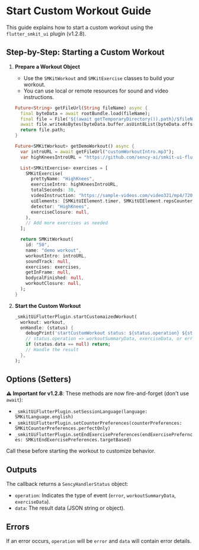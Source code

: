 # Start Custom Workout Guide

This guide explains how to start a custom workout using the `flutter_smkit_ui` plugin (v1.2.8).

## Step-by-Step: Starting a Custom Workout

1. **Prepare a Workout Object**
   - Use the `SMKitWorkout` and `SMKitExercise` classes to build your workout.
   - You can use local or remote resources for sound and video instructions.

   ```dart
   Future<String> getFileUrl(String fileName) async {
     final byteData = await rootBundle.load(fileName);
     final file = File('${(await getTemporaryDirectory()).path}/$fileName');
     await file.writeAsBytes(byteData.buffer.asUint8List(byteData.offsetInBytes, byteData.lengthInBytes));
     return file.path;
   }

   Future<SMKitWorkout> getDemoWorkout() async {
     var introURL = await getFileUrl("customWorkoutIntro.mp3");
     var highKneesIntroURL = "https://github.com/sency-ai/smkit-ui-flutter-demo/raw/main/HighKneesSound.mp3";

     List<SMKitExercise> exercises = [
       SMKitExercise(
         prettyName: "HighKnees",
         exerciseIntro: highKneesIntroURL,
         totalSeconds: 30,
         videoInstruction: "https://sample-videos.com/video321/mp4/720/big_buck_bunny_720p_1mb.mp4",
         uiElements: [SMKitUIElement.timer, SMKitUIElement.repsCounter],
         detector: "HighKnees",
         exerciseClosure: null,
       ),
       // Add more exercises as needed
     ];

     return SMKitWorkout(
       id: "50",
       name: "demo workout",
       workoutIntro: introURL,
       soundTrack: null,
       exercises: exercises,
       getInFrame: null,
       bodycalFinished: null,
       workoutClosure: null,
     );
   }
   ```

2. **Start the Custom Workout**
   ```dart
   _smkitUiFlutterPlugin.startCustomaizedWorkout(
     workout: workout,
     onHandle: (status) {
       debugPrint('startCustomWorkout status: ${status.operation} ${status.data}');
       // status.operation => workoutSummaryData, exerciseData, or error
       if (status.data == null) return;
       // Handle the result
     },
   );
   ```

## Options (Setters)

**⚠️ Important for v1.2.8**: These methods are now fire-and-forget (don't use `await`):

- `_smkitUiFlutterPlugin.setSessionLanguage(language: SMKitLanguage.english)`
- `_smkitUiFlutterPlugin.setCounterPreferences(counterPreferences: SMKitCounterPreferences.perfectOnly)`
- `_smkitUiFlutterPlugin.setEndExercisePreferences(endExercisePrefernces: SMKitEndExercisePreferences.targetBased)`

Call these before starting the workout to customize behavior.

## Outputs

The callback returns a `SencyHandlerStatus` object:
- `operation`: Indicates the type of event (`error`, `workoutSummaryData`, `exerciseData`).
- `data`: The result data (JSON string or object).

## Errors

If an error occurs, `operation` will be `error` and `data` will contain error details.
